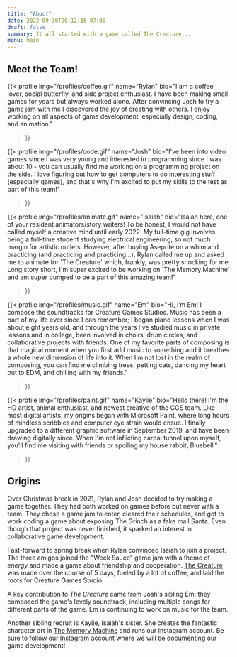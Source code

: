 ```yaml
---
title: "About"
date: 2022-09-30T20:12:15-07:00
draft: false
summary: It all started with a game called The Creature...
menu: main
---
```


## Meet the Team!

{{< profile
  img="/profiles/coffee.gif"
  name="Rylan"
  bio="I am a coffee lover, social butterfly, and side project enthusiast. I have been making small games for years but always worked alone. After convincing Josh to try a game jam with me I discovered the joy of creating with others. I enjoy working on all aspects of game development, especially design, coding, and animation."
>}}

{{< profile
  img="/profiles/code.gif"
  name="Josh"
  bio="I've been into video games since I was very young and interested in programming since I was about 10 - you can usually find me working on a programming project on the side. I love figuring out how to get computers to do interesting stuff (especially games), and that's why I'm excited to put my skills to the test as part of this team!"
>}}

{{< profile
  img="/profiles/animate.gif"
  name="Isaiah"
  bio="Isaiah here, one of your resident animators/story writers! To be honest, I would not have called myself a creative mind until early 2022. My full-time gig involves being a full-time student studying electrical engineering, so not much margin for artistic outlets. However, after buying Aseprite on a whim and practicing (and practicing and practicing...), Rylan called me up and asked me to animate for 'The Creature' which, frankly, was pretty shocking for me. Long story short, I'm super excited to be working on 'The Memory Machine' and am super pumped to be a part of this amazing team!"
>}}

{{< profile
  img="/profiles/music.gif"
  name="Em"
  bio="Hi, I’m Em! I compose the soundtracks for Creature Games Studios. Music has been a part of my life ever since I can remember; I began piano lessons when I was about eight years old, and through the years I’ve studied music in private lessons and in college, been involved in choirs, drum circles, and collaborative projects with friends. One of my favorite parts of composing is that magical moment when you first add music to something and it breathes a whole new dimension of life into it. When I’m not lost in the realm of composing, you can find me climbing trees, petting cats, dancing my heart out to EDM, and chilling with my friends."
>}}

{{< profile
  img="/profiles/paint.gif"
  name="Kaylie"
  bio="Hello there! I'm the HD artist, animal enthusiast, and newest creative of the CGS team. Like most digital artists, my origins began with Microsoft Paint, where long hours of mindless scribbles and computer eye strain would ensue. I finally upgraded to a different graphic software in September 2019, and have been drawing digitally since. When I'm not inflicting carpal tunnel upon myself, you'll find me visiting with friends or spoiling my house rabbit, Bluebell."
>}}

## Origins

Over Christmas break in 2021, Rylan and Josh decided to try making a game together. They had both worked on games before but never with a team. They chose a game jam to enter, cleared their schedules, and got to work coding a game about exposing The Grinch as a fake mall Santa. Even though <a href="/games/save-christmas/" style="color:inherit;text-decoration:none">that project</a> was never finished, it sparked an interest in collaborative game development.

Fast-forward to spring break when Rylan convinced Isaiah to join a project. The three amigos joined the "Week Sauce" game jam with a theme of _energy_ and made a game about friendship and cooperation. [The Creature](/games/the-creature/) was made over the course of 5 days, fueled by a lot of coffee, and laid the roots for Creature Games Studio.

A key contribution to _The Creature_ came from Josh's sibling Em; they composed the game's lovely soundtrack, including multiple songs for different parts of the game. Em is continuing to work on music for the team.

Another sibling recruit is Kaylie, Isaiah's sister. She creates the fantastic character art in [The Memory Machine](/games/the-memory-machine/) and runs our Instagram account. Be sure to follow our [Instagram account](https://www.instagram.com/creaturegamesstudio/) where we will be documenting our game development!